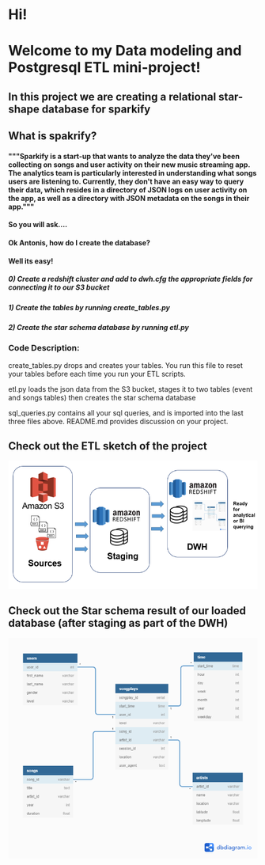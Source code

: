 # Hi!

# Welcome to my Data modeling and Postgresql ETL mini-project!

## In this project we are creating a relational star-shape database for sparkify

## What is spakrify?

#### """Sparkify is a start-up that wants to analyze the data they've been collecting on songs and user activity on their new music streaming app. The analytics team is particularly interested in understanding what songs users are listening to. Currently, they don't have an easy way to query their data, which resides in a directory of JSON logs on user activity on the app, as well as a directory with JSON metadata on the songs in their app."""

#### So you will ask....
#### Ok Antonis, how do I create the database?

#### Well its easy!
##### 0) Create a redshift cluster and add to dwh.cfg the appropriate fields for connecting it to our S3 bucket
##### 1) Create the tables by running create_tables.py
##### 2) Create the star schema database by running etl.py

 
### Code Description:

create_tables.py drops and creates your tables. You run this file to reset your tables before each time you run your ETL scripts.

etl.py loads the json data from the S3 bucket, stages it to two tables (event and songs tables) then creates the star schema database

sql_queries.py contains all your sql queries, and is imported into the last three files above.
README.md provides discussion on your project.


## Check out the ETL sketch of the project
![alt text](ETL.png)





## Check out the Star schema result of our loaded database (after staging as part of the DWH)
![alt text](Schema_sql.png)


